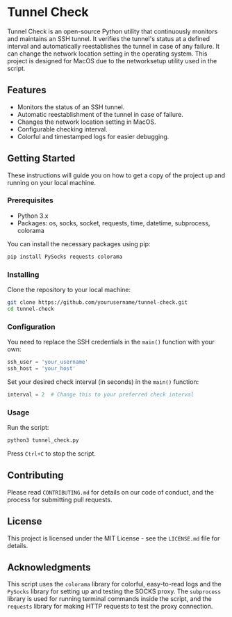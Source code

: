 # Tunnel Check

Tunnel Check is an open-source Python utility that continuously monitors and maintains an SSH tunnel. It verifies the tunnel's status at a defined interval and automatically reestablishes the tunnel in case of any failure. It can change the network location setting in the operating system. This project is designed for MacOS due to the networksetup utility used in the script.

## Features

- Monitors the status of an SSH tunnel.
- Automatic reestablishment of the tunnel in case of failure.
- Changes the network location setting in MacOS.
- Configurable checking interval.
- Colorful and timestamped logs for easier debugging.

## Getting Started

These instructions will guide you on how to get a copy of the project up and running on your local machine.

### Prerequisites

- Python 3.x
- Packages: os, socks, socket, requests, time, datetime, subprocess, colorama

You can install the necessary packages using pip:

```bash
pip install PySocks requests colorama
```

### Installing

Clone the repository to your local machine:

```bash
git clone https://github.com/yourusername/tunnel-check.git
cd tunnel-check
```

### Configuration

You need to replace the SSH credentials in the `main()` function with your own:

```python
ssh_user = 'your_username'
ssh_host = 'your_host'
```

Set your desired check interval (in seconds) in the `main()` function:

```python
interval = 2  # Change this to your preferred check interval
```

### Usage

Run the script:

```bash
python3 tunnel_check.py
```

Press `Ctrl+C` to stop the script.

## Contributing

Please read `CONTRIBUTING.md` for details on our code of conduct, and the process for submitting pull requests.

## License

This project is licensed under the MIT License - see the `LICENSE.md` file for details.

## Acknowledgments

This script uses the `colorama` library for colorful, easy-to-read logs and the `PySocks` library for setting up and testing the SOCKS proxy. The `subprocess` library is used for running terminal commands inside the script, and the `requests` library for making HTTP requests to test the proxy connection.
